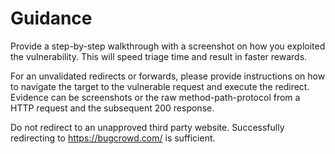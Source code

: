 # Guidance

Provide a step-by-step walkthrough with a screenshot on how you exploited the vulnerability. This will speed triage time and result in faster rewards.

For an unvalidated redirects or forwards, please provide instructions on how to navigate the target to the vulnerable request and execute the redirect. Evidence can be screenshots or the raw method-path-protocol from a HTTP request and the subsequent 200 response.

Do not redirect to an unapproved third party website. Successfully redirecting to <https://bugcrowd.com/> is sufficient.
